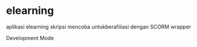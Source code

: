 elearning
=========

aplikasi elearning skripsi mencoba untukberafiliasi dengan SCORM wrapper

Development Mode


